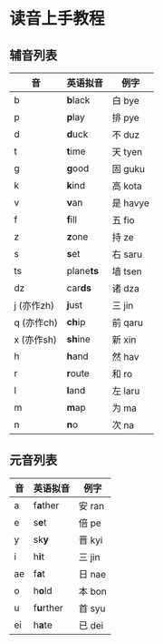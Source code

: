 # 读音上手教程

## 辅音列表

|音|英语拟音|例字|
|-|-|-|
|b|**b**lack|白 bye|
|p|**p**lay|排 pye|
|d|**d**uck|不 duz|
|t|**t**ime|天 tyen|
|g|**g**ood|固 guku|
|k|**k**ind|高 kota|
|v|**v**an|是 havye|
|f|**f**ill|五 fio|
|z|**z**one|持 ze|
|s|**s**et|右 saru|
|ts|plane**ts**|墙 tsen|
|dz|car**ds**|诸 dza|
|j (亦作zh)|**j**ust|三 jin|
|q (亦作ch)|**ch**ip|前 qaru|
|x (亦作sh)|**sh**ine|新 xin|
|h|**h**and|然 hav|
|r|**r**oute|和 ro|
|l|**l**and|左 laru|
|m|**m**ap|为 ma|
|n|**n**o|次 na|

## 元音列表

|音|英语拟音|例字|
|-|-|-|
|a|f**a**ther|安 ran|
|e|s**e**t|倍 pe|
|y|sk**y**|晋 kyi|
|i|h**i**t|三 jin|
|ae|f**a**t|日 nae|
|o|h**o**ld|本 bon|
|u|f**u**rther|首 syu|
|ei|h**a**te|已 dei|